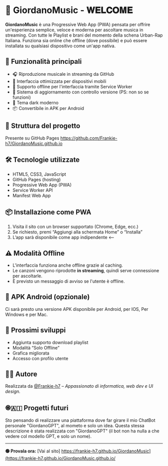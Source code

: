# 🎵 GiordanoMusic - 𝐖𝐄𝐋𝐂𝐎𝐌𝐄

**GiordanoMusic** è una Progressive Web App (PWA) pensata per offrire un'esperienza semplice, veloce e moderna per ascoltare musica in streaming. Con tutte le Playlist e brani del momento della schena Urban-Rap Italiana.
Funziona sia online che offline (dove possibile) e può essere installata su qualsiasi dispositivo come un'app nativa.

## 🚀 Funzionalità principali

- 🎧 Riproduzione musicale in streaming da GitHub
- 📱 Interfaccia ottimizzata per dispositivi mobili
- 💾 Supporto offline per l'interfaccia tramite Service Worker
- 🔄 Sistema di aggiornamento con controllo versione (PS: non so se funzioni)
- 🌙 Tema dark moderno
- 📦 Convertibile in APK per Android

## 📁 Struttura del progetto
Presente su GitHub Pages https://github.com/Frankie-h7/GiordanoMusic.github.io

## 🛠️ Tecnologie utilizzate

- HTML5, CSS3, JavaScript
- GitHub Pages (hosting)
- Progressive Web App (PWA)
- Service Worker API
- Manifest Web App

## 📦 Installazione come PWA

1. Visita il sito con un browser supportato (Chrome, Edge, ecc.)
2. Se richiesto, premi “Aggiungi alla schermata Home” o “Installa”
3. L’app sarà disponibile come app indipendente <--

## ⚠️ Modalità Offline

- L'interfaccia funziona anche offline grazie al caching.
- Le canzoni vengono riprodotte **in streaming**, quindi serve connessione per ascoltarle.
- È previsto un messaggio di avviso se l'utente è offline.

## 📲 APK Android (opzionale)

Ci sarà presto una versione APK disponibile per Android, per IOS, Per Windows e per Mac.

## 📌 Prossimi sviluppi

- Aggiunta supporto download playlist
- Modalità “Solo Offline”
- Grafica migliorata
- Accesso con profilo utente

## 👨‍💻 Autore

Realizzata da [@Frankie-h7](https://github.com/Frankie-h7) – *Appassionato di informatica, web dev e UI design.*

## ֎🇦🇮 Progetti futuri

Sto pensando di realizzare una piattaforma dove far girare il mio ChatBot personale "GiordanoGPT", al mometo e solo un idea.
Questa stessa descrizione è stata realizzata con "GiordanoGPT" (il bot non ha nulla a che vedere col modello GPT, e solo un nome).

---

**🟢 Provala ora:** [Vai al sito] https://frankie-h7.github.io/GiordanoMusic](https://frankie-h7.github.io/GiordanoMusic.github.io/
